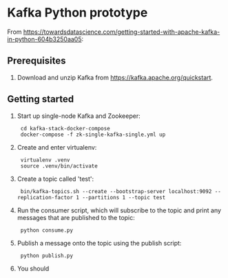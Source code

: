 Kafka Python prototype
======================

From https://towardsdatascience.com/getting-started-with-apache-kafka-in-python-604b3250aa05:

Prerequisites
-------------

1. Download and unzip Kafka from https://kafka.apache.org/quickstart.

Getting started
---------------

1. Start up single-node Kafka and Zookeeper:

        cd kafka-stack-docker-compose
        docker-compose -f zk-single-kafka-single.yml up

2. Create and enter virtualenv:

        virtualenv .venv
        source .venv/bin/activate

3. Create a topic called 'test':

        bin/kafka-topics.sh --create --bootstrap-server localhost:9092 --replication-factor 1 --partitions 1 --topic test

4. Run the consumer script, which will subscribe to the topic and print any messages
   that are published to the topic:

        python consume.py

5. Publish a message onto the topic using the publish script:

        python publish.py

6. You should 